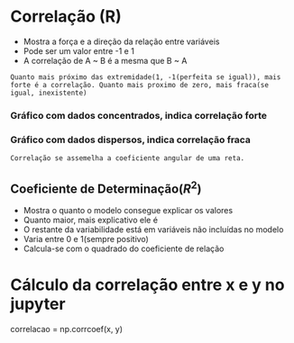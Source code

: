# Correlação (R)

 - Mostra a força e a direção da relação entre variáveis
 - Pode ser um valor entre -1 e 1
 - A correlação de A ~ B é a mesma que B ~ A
 
`Quanto mais próximo das extremidade(1, -1(perfeita se igual)), mais forte é a correlação. Quanto mais proximo de zero, mais fraca(se igual, inexistente) `

### Gráfico com dados concentrados, indica correlação forte
### Gráfico com dados dispersos, indica correlação fraca


`Correlação se assemelha a coeficiente angular de uma reta.`

## Coeficiente de Determinação($R^2$)
 - Mostra o quanto o modelo consegue explicar os valores
 - Quanto maior, mais explicativo ele é
 - O restante da variabilidade está em variáveis não incluídas no modelo
 - Varia entre 0 e 1(sempre positivo)
 - Calcula-se com o quadrado do coeficiente de relação
 
 # Cálculo da correlação entre x e y no jupyter
   correlacao = np.corrcoef(x, y)
